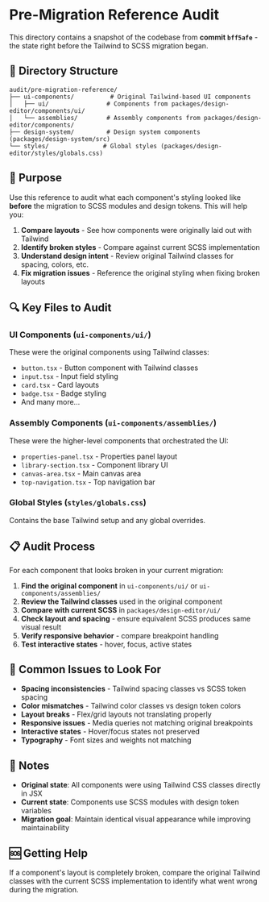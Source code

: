# Pre-Migration Reference Audit

This directory contains a snapshot of the codebase from **commit `bff5afe`** - the state right before the Tailwind to SCSS migration began.

## 📁 Directory Structure

```
audit/pre-migration-reference/
├── ui-components/          # Original Tailwind-based UI components
│   ├── ui/                # Components from packages/design-editor/components/ui/
│   └── assemblies/        # Assembly components from packages/design-editor/components/
├── design-system/         # Design system components (packages/design-system/src)
└── styles/               # Global styles (packages/design-editor/styles/globals.css)
```

## 🎯 Purpose

Use this reference to audit what each component's styling looked like **before** the migration to SCSS modules and design tokens. This will help you:

1. **Compare layouts** - See how components were originally laid out with Tailwind
2. **Identify broken styles** - Compare against current SCSS implementation
3. **Understand design intent** - Review original Tailwind classes for spacing, colors, etc.
4. **Fix migration issues** - Reference the original styling when fixing broken layouts

## 🔍 Key Files to Audit

### UI Components (`ui-components/ui/`)
These were the original components using Tailwind classes:
- `button.tsx` - Button component with Tailwind classes
- `input.tsx` - Input field styling
- `card.tsx` - Card layouts
- `badge.tsx` - Badge styling
- And many more...

### Assembly Components (`ui-components/assemblies/`)
These were the higher-level components that orchestrated the UI:
- `properties-panel.tsx` - Properties panel layout
- `library-section.tsx` - Component library UI
- `canvas-area.tsx` - Main canvas area
- `top-navigation.tsx` - Top navigation bar

### Global Styles (`styles/globals.css`)
Contains the base Tailwind setup and any global overrides.

## 📋 Audit Process

For each component that looks broken in your current migration:

1. **Find the original component** in `ui-components/ui/` or `ui-components/assemblies/`
2. **Review the Tailwind classes** used in the original component
3. **Compare with current SCSS** in `packages/design-editor/ui/`
4. **Check layout and spacing** - ensure equivalent SCSS produces same visual result
5. **Verify responsive behavior** - compare breakpoint handling
6. **Test interactive states** - hover, focus, active states

## 🔧 Common Issues to Look For

- **Spacing inconsistencies** - Tailwind spacing classes vs SCSS token spacing
- **Color mismatches** - Tailwind color classes vs design token colors
- **Layout breaks** - Flex/grid layouts not translating properly
- **Responsive issues** - Media queries not matching original breakpoints
- **Interactive states** - Hover/focus states not preserved
- **Typography** - Font sizes and weights not matching

## 📝 Notes

- **Original state**: All components were using Tailwind CSS classes directly in JSX
- **Current state**: Components use SCSS modules with design token variables
- **Migration goal**: Maintain identical visual appearance while improving maintainability

## 🆘 Getting Help

If a component's layout is completely broken, compare the original Tailwind classes with the current SCSS implementation to identify what went wrong during the migration.
